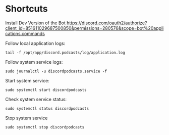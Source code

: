 # Shortcuts

Install Dev Version of the Bot
https://discord.com/oauth2/authorize?client_id=851611029687500850&permissions=280576&scope=bot%20applications.commands

Follow local application logs:

```shell
tail -f /opt/app/discord.podcasts/log/application.log
```

Follow system service logs:

```shell
sudo journalctl -u discordpodcasts.service -f
```

Start system service:

```shell
sudo systemctl start discordpodcasts
```

Check system service status:

```shell
sudo systemctl status discordpodcasts
```

Stop system service

```shell
sudo systemctl stop discordpodcasts
```
